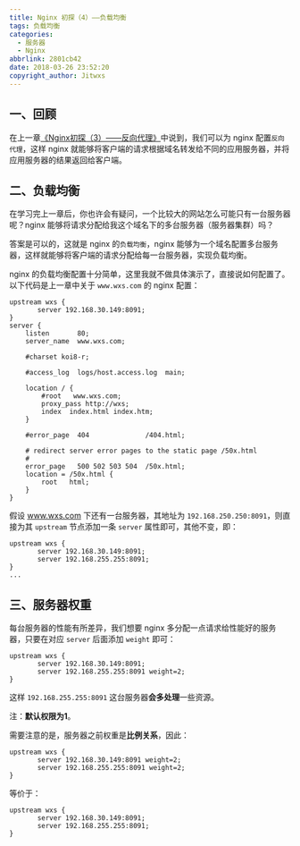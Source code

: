 ```yaml
---
title: Nginx 初探（4）——负载均衡
tags: 负载均衡
categories:
  - 服务器
  - Nginx
abbrlink: 2801cb42
date: 2018-03-26 23:52:20
copyright_author: Jitwxs
---
```


## 一、回顾

在上一章[《Nginx初探（3）——反向代理》](/a2c06ed5.html)中说到，我们可以为 nginx 配置`反向代理`，这样 nginx 就能够将客户端的请求根据域名转发给不同的应用服务器，并将应用服务器的结果返回给客户端。

## 二、负载均衡

在学习完上一章后，你也许会有疑问，一个比较大的网站怎么可能只有一台服务器呢？nginx 能够将请求分配给我这个域名下的多台服务器（服务器集群）吗？

答案是可以的，这就是 nginx 的`负载均衡`，nginx 能够为一个域名配置多台服务器，这样就能够将客户端的请求分配给每一台服务器，实现负载均衡。

nginx 的负载均衡配置十分简单，这里我就不做具体演示了，直接说如何配置了。以下代码是上一章中关于 `www.wxs.com` 的 nginx 配置：

```nginx
upstream wxs {
       server 192.168.30.149:8091;
}
server {
    listen       80;
    server_name  www.wxs.com;

    #charset koi8-r;

    #access_log  logs/host.access.log  main;

    location / {
        #root   www.wxs.com;
        proxy_pass http://wxs;
        index  index.html index.htm;
    }

    #error_page  404              /404.html;

    # redirect server error pages to the static page /50x.html
    #
    error_page   500 502 503 504  /50x.html;
    location = /50x.html {
        root   html;
    }
}
```

假设 www.wxs.com 下还有一台服务器，其地址为 `192.168.250.250:8091`，则直接为其 `upstream` 节点添加一条 `server` 属性即可，其他不变，即：

```nginx
upstream wxs {
       server 192.168.30.149:8091;
       server 192.168.255.255:8091;
}
...
```

## 三、服务器权重

每台服务器的性能有所差异，我们想要 nginx 多分配一点请求给性能好的服务器，只要在对应 `server` 后面添加 `weight` 即可：

```nginx
upstream wxs {
       server 192.168.30.149:8091;
       server 192.168.255.255:8091 weight=2;
}
```

这样 `192.168.255.255:8091` 这台服务器**会多处理**一些资源。

注：**默认权限为1**。

需要注意的是，服务器之前权重是**比例关系**，因此：

```nginx
upstream wxs {
       server 192.168.30.149:8091 weight=2;
       server 192.168.255.255:8091 weight=2;
}
```

等价于：

```nginx
upstream wxs {
       server 192.168.30.149:8091;
       server 192.168.255.255:8091;
}
```
